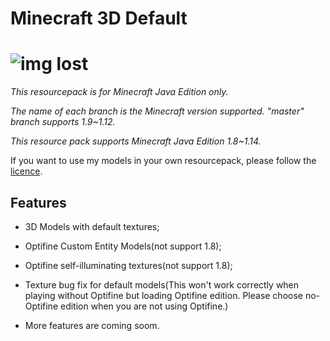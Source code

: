 # Minecraft 3D Default
# ![img lost](https://raw.githubusercontent.com/GeForceLegend/Minecraft-Default-3D/1.14/pack.png)

*This resourcepack is for Minecraft Java Edition only.*

*The name of each branch is the Minecraft version supported. "master" branch supports 1.9~1.12.*

*This resource pack supports Minecraft Java Edition 1.8~1.14.*

If you want to use my models in your own resourcepack, please follow the [licence](./LICENCE).

## Features

- 3D Models with default textures;

- Optifine Custom Entity Models(not support 1.8);

- Optifine self-illuminating textures(not support 1.8);

- Texture bug fix for default models(This won't work correctly when playing without Optifine but loading Optifine edition. Please choose no-Optifine edition when you are not using Optifine.)

- More features are coming soom.
